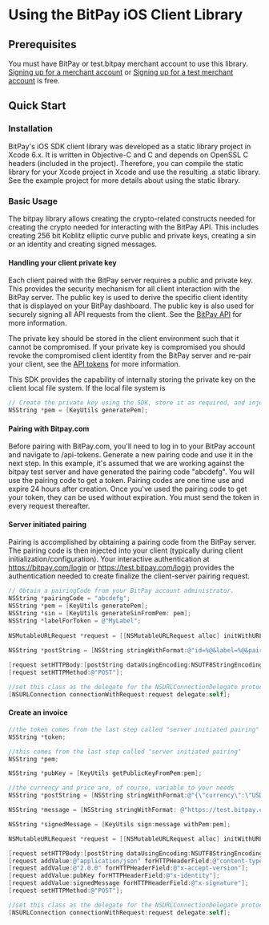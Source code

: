 # Using the BitPay iOS Client Library


## Prerequisites
You must have BitPay or test.bitpay merchant account to use this library. [Signing up for a merchant account](https://bitpay.com/start) 
or [Signing up for a test merchant account](https://test.bitpay.com/start) 
is free.

## Quick Start
### Installation

BitPay's iOS SDK client library was developed as a static library project in Xcode 6.x. It is written in Objective-C and C and depends on OpenSSL C headers (included in the project). Therefore, you can compile the static library for your Xcode project in Xcode and use the resulting .a static library. See the example project for more details about using the static library.

### Basic Usage

The bitpay library allows creating the crypto-related constructs needed for creating the crypto needed for interacting with the BitPay API. This includes creating 256 bit Koblitz elliptic curve public and private keys, creating a sin or an identity and creating signed messages. 

#### Handling your client private key

Each client paired with the BitPay server requires a public and private key.  This provides the security mechanism for all client interaction with the BitPay server. The public key is used to derive the specific client identity that is displayed on your BitPay dashboard.  The public key is also used for securely signing all API requests from the client.  See the [BitPay API](https://bitpay.com/api) for more information.

The private key should be stored in the client environment such that it cannot be compromised.  If your private key is compromised you should revoke the compromised client identity from the BitPay server and re-pair your client, see the [API tokens](https://bitpay.com/api-tokens) for more information.

This SDK provides the capability of internally storing the private key on the client local file system.  If the local file system is 

```objective-c
// Create the private key using the SDK, store it as required, and inject the private key into the SDK.
NSString *pem = [KeyUtils generatePem];
```

#### Pairing with Bitpay.com

Before pairing with BitPay.com, you'll need to log in to your BitPay account and navigate to /api-tokens. Generate a new pairing code and use it in the next step. In this example, it's assumed that we are working against the bitpay test server and have generated the pairing code "abcdefg". You will use the pairing code to get a token. Pairing codes are one time use and expire 24 hours after creation. Once you've used the pairing code to get your token, they can be used without expiration. You must send the token in every request thereafter.

#### Server initiated pairing

Pairing is accomplished by obtaining a pairing code from the BitPay server.  The pairing code is then injected into your client (typically during client initialization/configuration).  Your interactive authentication at https://bitpay.com/login or https://test.bitpay.com/login provides the authentication needed to create finalize the client-server pairing request.

```objective-c
// Obtain a pairingCode from your BitPay account administrator. 
NSString *pairingCode = "abcdefg";
NSString *pem = [KeyUtils generatePem];
NSString *sin = [KeyUtils generateSinFromPem: pem];
NSString *labelForToken = @"MyLabel";
        
NSMutableURLRequest *request = [[NSMutableURLRequest alloc] initWithURL: [NSURL URLWithString:@"https://test.bitpay.com/tokens"]];
        
NSString *postString = [NSString stringWithFormat:@"id=%@&label=%@&pairingCode=%@", sin, labelForToken, pairingCode];

[request setHTTPBody:[postString dataUsingEncoding:NSUTF8StringEncoding]];
[request setHTTPMethod:@"POST"];

//set this class as the delegate for the NSURLConnectionDelegate protocol
[NSURLConnection connectionWithRequest:request delegate:self];
```

#### Create an invoice

```objective-c
//the token comes from the last step called "server initiated pairing"
NSString *token;

//this comes from the last step called "server initiated pairing"
NSString *pem;

NSString *pubKey = [KeyUtils getPublicKeyFromPem:pem];

//the currency and price are, of course, variable to your needs
NSString *postString = [NSString stringWithFormat:@"{\"currency\":\"USD\",\"price\":20,\"token\":\"%@\"}", token];

NSString *message = [NSString stringWithFormat: @"https://test.bitpay.com/invoices%@", postString];

NSString *signedMessage = [KeyUtils sign:message withPem:pem];

NSMutableURLRequest *request = [[NSMutableURLRequest alloc] initWithURL: [NSURL URLWithString:@"https://test.bitpay.com/invoices"]]];

[request setHTTPBody:[postString dataUsingEncoding:NSUTF8StringEncoding]];
[request addValue:@"application/json" forHTTPHeaderField:@"content-type"];
[request addValue:@"2.0.0" forHTTPHeaderField:@"x-accept-version"];
[request addValue:pubKey forHTTPHeaderField:@"x-identity"];
[request addValue:signedMessage forHTTPHeaderField:@"x-signature"];
[request setHTTPMethod:@"POST"];

//set this class as the delegate for the NSURLConnectionDelegate protocol
[NSURLConnection connectionWithRequest:request delegate:self];
```
